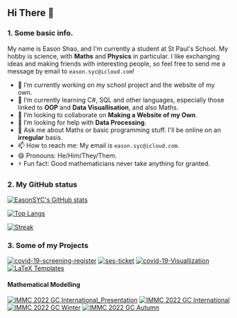 ## Hi There 👋

### 1. Some basic info.

My name is Eason Shao, and I'm currently a student at St Paul's School. My hobby is science, with **Maths** and **Physics** in particular. I like exchanging ideas and making friends with interesting people, so feel free to send me a message by email to `eason.syc@icloud.com`!

- 🔭 I’m currently working on my school project and the website of my own.
- 🌱 I’m currently learning C#, SQL and other languages, especially those linked to **OOP** and **Data Visuallisation**, and also Maths.
- 👯 I’m looking to collaborate on **Making a Website of my Own**.
- 🤔 I’m looking for help with **Data Processing**.
- 💬 Ask me about Maths or basic programming stuff. I'll be online on an **irregular** basis.
- 📫 How to reach me: My email is `eason.syc@icloud.com`.
- 😄 Pronouns: He/Him/They/Them.
- ⚡ Fun fact: Good mathematicians never take anything for granted.

### 2. My GitHub status

[![EasonSYC's GitHub stats](https://github-readme-stats.vercel.app/api?username=EasonSYC&show_icons=true)](https://github.com/EasonSYC)

[![Top Langs](https://github-readme-stats.vercel.app/api/top-langs/?username=EasonSYC&langs_count=8)](https://github.com/EasonSYC)

[![Streak](https://streak-stats.demolab.com/?user=EasonSYC)](https://github.com/EasonSYC)

### 3. Some of my Projects

[![covid-19-screening-register](https://github-readme-stats.vercel.app/api/pin/?username=EasonSYC&repo=covid-19-screening-register)](https://github.com/EasonSYC/covid-19-screening-register)
[![ses-ticket](https://github-readme-stats.vercel.app/api/pin/?username=EasonSYC&repo=ses-ticket)](https://github.com/EasonSYC/ses-ticket)
[![covid-19-Visuallization](https://github-readme-stats.vercel.app/api/pin/?username=EasonSYC&repo=covid-19-visuallization)](https://github.com/EasonSYC/covid-19-visuallization)
[![LaTeX Templates](https://github-readme-stats.vercel.app/api/pin/?username=EasonSYC&repo=LaTeX-Templates)](https://github.com/EasonSYC/LaTeX-Templates)

#### Mathematical Modelling

[![IMMC 2022 GC International_Presentation](https://github-readme-stats.vercel.app/api/pin/?username=stOOrz-Science-Mind&repo=IMMC_2022_GC_International_Presentation)](https://github.com/stOOrz-Science-Mind/IMMC_2022_GC_International_Presentation)
[![IMMC 2022 GC International](https://github-readme-stats.vercel.app/api/pin/?username=stOOrz-Science-Mind&repo=IMMC_2022_GC_International)](https://github.com/stOOrz-Science-Mind/IMMC_2022_GC_International)
[![IMMC 2022 GC Winter](https://github-readme-stats.vercel.app/api/pin/?username=stOOrz-Science-Mind&repo=IMMC_2022_GC_Winter)](https://github.com/stOOrz-Science-Mind/IMMC_2022_GC_Winter)
[![IMMC 2022 GC Autumn](https://github-readme-stats.vercel.app/api/pin/?username=stOOrz-Science-Mind&repo=IMMC_2022_GC_Autumn)](https://github.com/stOOrz-Science-Mind/IMMC_2022_GC_Autumn)
